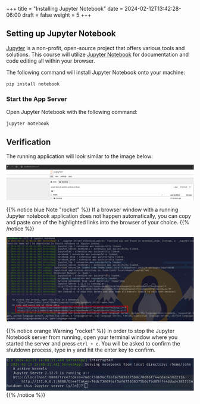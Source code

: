 +++
title = "Installing Jupyter Notebook"
date = 2024-02-12T13:42:28-06:00
draft = false
weight = 5
+++

## Setting up Jupyter Notebook

[Jupyter](https://jupyter.org/) is a non-profit, open-source project that offers various tools and solutions. This course will utilize [Jupyter Notebook](https://jupyter-notebook.readthedocs.io/en/latest/) for documentation and code editing all within your browser.

The following command will install Jupyter Notebook onto your machine:

```console
pip install notebook
```

### Start the App Server
Open Jupyter Notebook with the following command:

```console
jupyter notebook
```

## Verification

The running application will look similar to the image below:

![Jupyter notebook running on localhost within the browser](pictures/localhost-notebook.png?classes=border)

{{% notice blue Note "rocket" %}}
If a browser window with a running Jupyter notebook application does not happen automatically, you can copy and paste one of the highlighted links into the browser of your choice.
{{% /notice %}}

![Running jupyter notebook in the terminal to open the application](pictures/jupyter-notebook.png?classes=border)

{{% notice orange Warning "rocket" %}}
In order to stop the Jupyter Notebook server from running, open your terminal window where you started the server and press `ctrl + c`. You will be asked to confirm the shutdown process, type in `y` and hit the enter key to confirm.

![Shutting down jupyter notebook server within the command line](pictures/confirm-shutdown.png?classes=border)
{{% /notice %}}